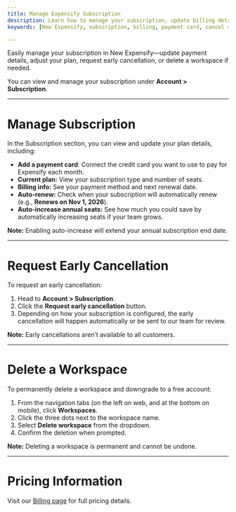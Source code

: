 ```yaml
---
title: Manage Expensify Subscription
description: Learn how to manage your subscription, update billing details, cancel early, or delete a workspace in New Expensify.
keywords: [New Expensify, subscription, billing, payment card, cancel subscription, delete workspace, remove workspace, subscription settings, bill]

---
```



Easily manage your subscription in New Expensify—update payment details, adjust your plan, request early cancellation, or delete a workspace if needed.

You can view and manage your subscription under **Account > Subscription**.

---

# Manage Subscription

In the Subscription section, you can view and update your plan details, including:

- **Add a payment card**: Connect the credit card you want to use to pay for Expensify each month.
- **Current plan:** View your subscription type and number of seats.
- **Billing info:** See your payment method and next renewal date.
- **Auto-renew:** Check when your subscription will automatically renew (e.g., **Renews on Nov 1, 2026**).
- **Auto-increase annual seats:** See how much you could save by automatically increasing seats if your team grows.

**Note:** Enabling auto-increase will extend your annual subscription end date.

---

# Request Early Cancellation

To request an early cancellation:

1. Head to **Account > Subscription**.
2. Click the **Request early cancellation** button.
3. Depending on how your subscription is configured, the early cancellation will happen automatically or be sent to our team for review.

**Note:** Early cancellations aren’t available to all customers.

---

# Delete a Workspace

To permanently delete a workspace and downgrade to a free account:

1. From the navigation tabs (on the left on web, and at the bottom on mobile), click **Workspaces**.
2. Click the three dots next to the workspace name.
3. Select **Delete workspace** from the dropdown.
4. Confirm the deletion when prompted.

**Note:** Deleting a workspace is permanent and cannot be undone.

---

# Pricing Information

Visit our [Billing page](https://help.expensify.com/new-expensify/hubs/billing-and-subscriptions/) for full pricing details.

